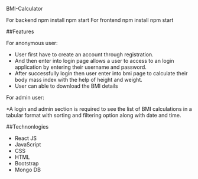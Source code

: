 
BMI-Calculator

For backend npm install npm start
For frontend npm install npm start

##Features

For anonymous user:

 * User first have to create an account through registration. 
 * And then enter into login page allows a user to access to an login application by entering their username and password. 
 * After successfully login then user enter into bmi page to calculate their body mass index with the help of height and weight.
 * User can able to download the BMI details
 
For admin user:
   
   *A login and admin section is required to see the list of BMI calculations in a tabular format with sorting and filtering option along with date and time.      


##Technonlogies

*	React JS
*	JavaScript
*	CSS
*	HTML
*	Bootstrap
*	Mongo DB     

